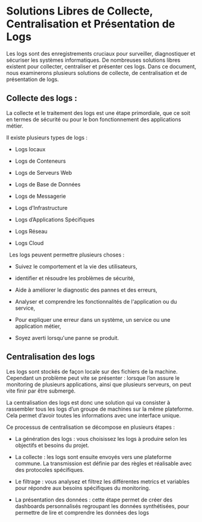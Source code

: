 ﻿# Solutions Libres de Collecte, Centralisation et Présentation de Logs

Les logs sont des enregistrements cruciaux pour surveiller, diagnostiquer et sécuriser les systèmes informatiques. De nombreuses solutions libres existent pour collecter, centraliser et présenter ces logs. Dans ce document, nous examinerons plusieurs solutions de collecte, de centralisation et de présentation de logs.

## Collecte des logs :

La collecte et le traitement des logs est une étape primordiale, que ce soit en termes de sécurité ou pour le bon fonctionnement des applications métier.

Il existe plusieurs types de logs :

-   Logs locaux
    
-   Logs de Conteneurs
    
-   Logs de Serveurs Web
    
-   Logs de Base de Données
    
-   Logs de Messagerie
    
-   Logs d’Infrastructure
    
-   Logs d’Applications Spécifiques
    
-   Logs Réseau
    
-   Logs Cloud

&nbsp;
Les logs peuvent permettre plusieurs choses :

-   Suivez le comportement et la vie des utilisateurs,
    
-   identifier et résoudre les problèmes de sécurité,
    
-   Aide à améliorer le diagnostic des pannes et des erreurs,
    
-   Analyser et comprendre les fonctionnalités de l'application ou du service,
    
-   Pour expliquer une erreur dans un système, un service ou une application métier,
    
-   Soyez averti lorsqu'une panne se produit.

## Centralisation des logs

Les logs sont stockés de façon locale sur des fichiers de la machine. Cependant un problème peut vite se présenter : lorsque l’on assure le monitoring de plusieurs applications, ainsi que plusieurs serveurs, on peut vite finir par être submergé.

  

La centralisation des logs est donc une solution qui va consister à rassembler tous les logs d’un groupe de machines sur la même plateforme. Cela permet d’avoir toutes les informations avec une interface unique.

  

Ce processus de centralisation se décompose en plusieurs étapes :

-   La génération des logs : vous choisissez les logs à produire selon les objectifs et besoins du projet.
    
-   La collecte : les logs sont ensuite envoyés vers une plateforme commune. La transmission est définie par des règles et réalisable avec des protocoles spécifiques.
    
-   Le filtrage : vous analysez et filtrez les différentes metrics et variables pour répondre aux besoins spécifiques du monitoring.
    
-   La présentation des données : cette étape permet de créer des dashboards personnalisés regroupant les données synthétisées, pour permettre de lire et comprendre les données des logs
